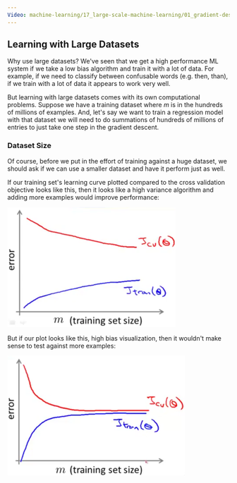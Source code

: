 ```yaml
---
Video: machine-learning/17_large-scale-machine-learning/01_gradient-descent-with-large-datasets/01_learning-with-large-datasets.mp4
---
```


## Learning with Large Datasets

Why use large datasets?  We've seen that we get a high performance ML system if we take a low bias algorithm and train it with a lot of data.  For example, if we need to classify between confusable words (e.g. then, than), if we train with a lot of data it appears to work very well.

But learning with large datasets comes with its own computational problems.  Suppose we have a training dataset where $m$ is in the hundreds of millions of examples.  And, let's say we want to train a regression model with that dataset we will need to do summations of hundreds of millions of entries to just take one step in the gradient descent.

### Dataset Size

Of course, before we put in the effort of training against a huge dataset, we should ask if we can use a smaller dataset and have it perform just as well.

If our training set's learning curve plotted compared to the cross validation objective looks like this, then it looks like a high variance algorithm and adding more examples would improve performance:

<img src="01-learning-with-large-datasets.assets/image-20210715151655611.png" alt="image-20210715151655611" style="zoom:50%;" />

But if our plot looks like this, high bias visualization, then it wouldn't make sense to test against more examples:

<img src="01-learning-with-large-datasets.assets/image-20210715151751631.png" alt="image-20210715151751631" style="zoom:50%;" />
